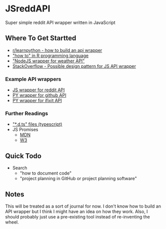 # JSreddAPI
Super simple reddit API wrapper written in JavaScript

## Where To Get Startted

- [r/learnpython - how to build an api wrapper](https://www.reddit.com/r/learnpython/comments/711ny3/how_to_build_an_api_wrapper/)
- ["how to" in R programming language](https://colinfay.me/build-api-wrapper-package-r/)
- ["NodeJS wrapper for weather API"](https://itnext.io/how-to-build-a-nodejs-wrapper-for-a-weather-api-28404caedfdb)
- [StackOverflow - Possible design pattern for JS API wrapper](https://stackoverflow.com/questions/9254787/implementing-a-javascript-api-wrapper)

### Example API wrappers

- [JS wrapper for reddit API](https://github.com/not-an-aardvark/snoowrap)
- [PY wrapper for github API](https://github.com/sigmavirus24/github3.py)
- [PY wrapper for ifixit API](https://github.com/xiongchiamiov/pyfixit)

### Further Readings

- ["*.d\.ts" files (typescript)](https://stackoverflow.com/questions/21247278/about-d-ts-in-typescript)
- JS Promises
  - [MDN](https://developer.mozilla.org/en-US/docs/Web/JavaScript/Reference/Global_Objects/Promise)
  - [W3](https://www.w3schools.com/js/js_promise.asp)

## Quick Todo

- Search 
  - "how to document code"
  - "project planning in GitHub or project planning software"

## Notes

This will be treated as a sort of journal for now.
I don't know how to build an API wrapper but I think I might have an idea on how they work.
Also, I should probably just use a pre-existing tool instead of re-inventing the wheel.
